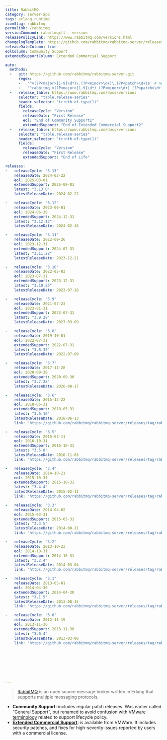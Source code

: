 ```yaml
---
title: RabbitMQ
category: server-app
tags: erlang-runtime
iconSlug: rabbitmq
permalink: /rabbitmq
versionCommand: rabbitmqctl --version
releasePolicyLink: https://www.rabbitmq.com/versions.html
changelogTemplate: https://github.com/rabbitmq/rabbitmq-server/releases/tag/v__LATEST__
releaseDateColumn: true
eolColumn: Community Support
extendedSupportColumn: Extended Commercial Support

auto:
  methods:
  -   git: https://github.com/rabbitmq/rabbitmq-server.git
      regex:
      -   '^v(?P<major>[1-9]\d*)\.(?P<minor>\d+)\.(?P<patch>\d+)$' # newer versions
      -   '^rabbitmq_v(?P<major>[1-9]\d*)_(?P<minor>\d+)_(?P<patch>\d+)$' # oldest versions
  -   release_table: https://www.rabbitmq.com/docs/versions
      selector: "table.release-series"
      header_selector: "tr:nth-of-type(1)"
      fields:
        releaseCycle: "Version"
        releaseDate: "First Release"
        eol: "End of Community Support1"
        extendedSupport: "End of Extended Commercial Support2"
  -   release_table: https://www.rabbitmq.com/docs/versions
      selector: "table.release-series"
      header_selector: "tr:nth-of-type(1)"
      fields:
        releaseCycle: "Version"
        releaseDate: "First Release"
        extendedSupport: "End of Life"

releases:
-   releaseCycle: "3.13"
    releaseDate: 2024-02-22
    eol: 2025-03-01
    extendedSupport: 2025-09-01
    latest: "3.13.0"
    latestReleaseDate: 2024-02-22

-   releaseCycle: "3.12"
    releaseDate: 2023-06-01
    eol: 2024-06-30
    extendedSupport: 2024-12-31
    latest: "3.12.13"
    latestReleaseDate: 2024-02-16

-   releaseCycle: "3.11"
    releaseDate: 2022-09-26
    eol: 2023-12-31
    extendedSupport: 2024-07-31
    latest: "3.11.28"
    latestReleaseDate: 2023-12-21

-   releaseCycle: "3.10"
    releaseDate: 2022-05-03
    eol: 2023-07-31
    extendedSupport: 2023-12-31
    latest: "3.10.25"
    latestReleaseDate: 2023-07-18

-   releaseCycle: "3.9"
    releaseDate: 2021-07-23
    eol: 2023-01-31
    extendedSupport: 2023-07-31
    latest: "3.9.29"
    latestReleaseDate: 2023-03-09

-   releaseCycle: "3.8"
    releaseDate: 2019-10-01
    eol: 2022-07-31
    extendedSupport: 2022-07-31
    latest: "3.8.35"
    latestReleaseDate: 2022-07-09

-   releaseCycle: "3.7"
    releaseDate: 2017-11-28
    eol: 2020-09-30
    extendedSupport: 2020-09-30
    latest: "3.7.28"
    latestReleaseDate: 2020-08-17

-   releaseCycle: "3.6"
    releaseDate: 2015-12-22
    eol: 2018-05-31
    extendedSupport: 2018-05-31
    latest: "3.6.16"
    latestReleaseDate: 2018-06-13
    link: "https://github.com/rabbitmq/rabbitmq-server/releases/tag/rabbitmq_v{{'__LATEST__'|replace:'.','_'}}"

-   releaseCycle: "3.5"
    releaseDate: 2015-03-11
    eol: 2016-10-31
    extendedSupport: 2016-10-31
    latest: "3.5.8"
    latestReleaseDate: 2016-11-03
    link: "https://github.com/rabbitmq/rabbitmq-server/releases/tag/rabbitmq_v{{'__LATEST__'|replace:'.','_'}}"

-   releaseCycle: "3.4"
    releaseDate: 2014-10-21
    eol: 2015-10-31
    extendedSupport: 2015-10-31
    latest: "3.4.4"
    latestReleaseDate: 2015-02-11
    link: "https://github.com/rabbitmq/rabbitmq-server/releases/tag/rabbitmq_v{{'__LATEST__'|replace:'.','_'}}"

-   releaseCycle: "3.3"
    releaseDate: 2014-04-02
    eol: 2015-03-31
    extendedSupport: 2015-03-31
    latest: "3.3.5"
    latestReleaseDate: 2014-08-11
    link: "https://github.com/rabbitmq/rabbitmq-server/releases/tag/rabbitmq_v{{'__LATEST__'|replace:'.','_'}}"

-   releaseCycle: "3.2"
    releaseDate: 2013-10-23
    eol: 2014-10-31
    extendedSupport: 2014-10-31
    latest: "3.2.4"
    latestReleaseDate: 2014-03-04
    link: "https://github.com/rabbitmq/rabbitmq-server/releases/tag/rabbitmq_v{{'__LATEST__'|replace:'.','_'}}"

-   releaseCycle: "3.1"
    releaseDate: 2013-05-01
    eol: 2014-04-30
    extendedSupport: 2014-04-30
    latest: "3.1.5"
    latestReleaseDate: 2013-08-15
    link: "https://github.com/rabbitmq/rabbitmq-server/releases/tag/rabbitmq_v{{'__LATEST__'|replace:'.','_'}}"

-   releaseCycle: "3.0"
    releaseDate: 2012-11-19
    eol: 2013-11-30
    extendedSupport: 2013-11-30
    latest: "3.0.4"
    latestReleaseDate: 2013-03-06
    link: "https://github.com/rabbitmq/rabbitmq-server/releases/tag/rabbitmq_v{{'__LATEST__'|replace:'.','_'}}"








---
```


> [RabbitMQ](https://www.rabbitmq.com/) is an open source message broker written in Erlang that
> supports multiple messaging protocols.

- **Community Support**: includes regular patch releases. Was earlier called "General Support", but
  renamed to avoid confusion with [VMware terminology](https://tanzu.vmware.com/support/lifecycle_policy)
  related to support lifecycle policy.
- **[Extended Commercial Support](https://tanzu.vmware.com/rabbitmq)**: is available from VMWare. It includes
  security patches, and fixes for high-severity issues reported by users with a commercial license.

